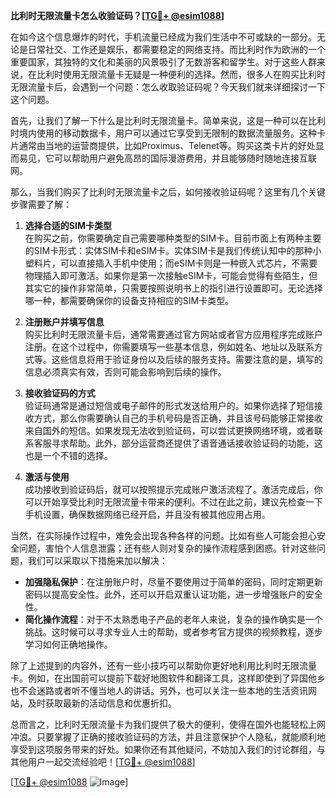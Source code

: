 **比利时无限流量卡怎么收验证码？[[TG💪+ @esim1088](https://t.me/s/esim1088)]**

在如今这个信息爆炸的时代，手机流量已经成为我们生活中不可或缺的一部分。无论是日常社交、工作还是娱乐，都需要稳定的网络支持。而比利时作为欧洲的一个重要国家，其独特的文化和美丽的风景吸引了无数游客和留学生。对于这些人群来说，在比利时使用无限流量卡无疑是一种便利的选择。然而，很多人在购买比利时无限流量卡后，会遇到一个问题：怎么收取验证码呢？今天我们就来详细探讨一下这个问题。

首先，让我们了解一下什么是比利时无限流量卡。简单来说，这是一种可以在比利时境内使用的移动数据卡，用户可以通过它享受到无限制的数据流量服务。这种卡片通常由当地的运营商提供，比如Proximus、Telenet等。购买这类卡片的好处显而易见，它可以帮助用户避免高昂的国际漫游费用，并且能够随时随地连接互联网。

那么，当我们购买了比利时无限流量卡之后，如何接收验证码呢？这里有几个关键步骤需要了解：

1. **选择合适的SIM卡类型**  
   在购买之前，你需要确定自己需要哪种类型的SIM卡。目前市面上有两种主要的SIM卡形式：实体SIM卡和eSIM卡。实体SIM卡是我们传统认知中的那种小塑料片，可以直接插入手机中使用；而eSIM卡则是一种嵌入式芯片，不需要物理插入即可激活。如果你是第一次接触eSIM卡，可能会觉得有些陌生，但其实它的操作非常简单，只需要按照说明书上的指引进行设置即可。无论选择哪一种，都需要确保你的设备支持相应的SIM卡类型。

2. **注册账户并填写信息**  
   购买比利时无限流量卡后，通常需要通过官方网站或者官方应用程序完成账户注册。在这个过程中，你需要填写一些基本信息，例如姓名、地址以及联系方式等。这些信息将用于验证身份以及后续的服务支持。需要注意的是，填写的信息必须真实有效，否则可能会影响到后续的操作。

3. **接收验证码的方式**  
   验证码通常是通过短信或电子邮件的形式发送给用户的。如果你选择了短信接收方式，那么你需要确认自己的手机号码是否正确，并且该号码能够正常接收来自国外的短信。如果发现无法收到验证码，可以尝试更换网络环境，或者联系客服寻求帮助。此外，部分运营商还提供了语音通话接收验证码的功能，这也是一个不错的选择。

4. **激活与使用**  
   成功接收到验证码后，就可以按照提示完成账户激活流程了。激活完成后，你可以开始享受比利时无限流量卡带来的便利。不过在此之前，建议先检查一下手机设置，确保数据网络已经开启，并且没有被其他应用占用。

当然，在实际操作过程中，难免会出现各种各样的问题。比如有些人可能会担心安全问题，害怕个人信息泄露；还有些人则对复杂的操作流程感到困惑。针对这些问题，我们可以采取以下措施来加以解决：

- **加强隐私保护**：在注册账户时，尽量不要使用过于简单的密码，同时定期更新密码以提高安全性。此外，还可以开启双重认证功能，进一步增强账户的安全性。
- **简化操作流程**：对于不太熟悉电子产品的老年人来说，复杂的操作确实是一个挑战。这时候可以寻求专业人士的帮助，或者参考官方提供的视频教程，逐步学习如何正确地操作。

除了上述提到的内容外，还有一些小技巧可以帮助你更好地利用比利时无限流量卡。例如，在出国前可以提前下载好地图软件和翻译工具，这样即使到了异国他乡也不会迷路或者听不懂当地人的讲话。另外，也可以关注一些本地的生活资讯网站，及时获取最新的活动信息和优惠折扣。

总而言之，比利时无限流量卡为我们提供了极大的便利，使得在国外也能轻松上网冲浪。只要掌握了正确的接收验证码的方法，并且注意保护个人隐私，就能顺利地享受到这项服务带来的好处。如果你还有其他疑问，不妨加入我们的讨论群组，与其他用户一起交流经验吧！[[TG💪+ @esim1088](https://t.me/s/esim1088)]

[[TG💪+ @esim1088](https://t.me/s/esim1088) ![Image](https://i.postimg.cc/4NQfJmqS/Snipaste-2025-05-13-00-14-12.png)]